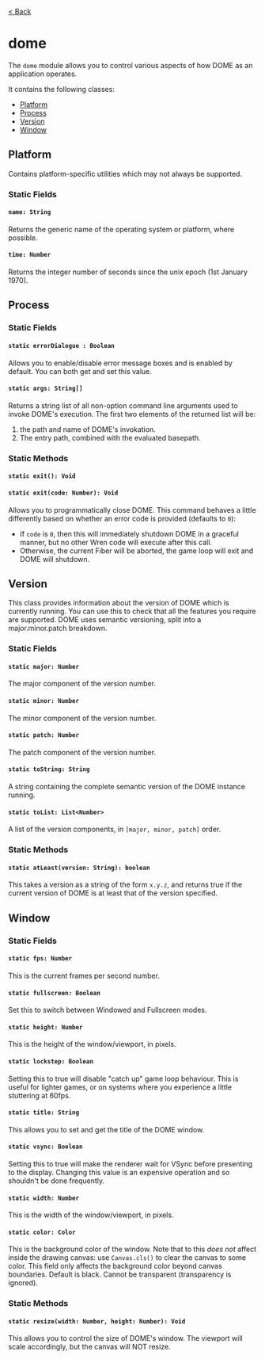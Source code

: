[< Back](.)

# dome

The `dome` module allows you to control various aspects of how DOME as an application operates.

It contains the following classes:

- [Platform](#platform)
- [Process](#process)
- [Version](#version)
- [Window](#window)

## Platform

Contains platform-specific utilities which may not always be supported.

### Static Fields

#### `name: String`
Returns the generic name of the operating system or platform, where possible.

#### `time: Number`
Returns the integer number of seconds since the unix epoch (1st January 1970).

## Process

### Static Fields

#### `static errorDialogue : Boolean`

Allows you to enable/disable error message boxes and is enabled by default. You can both get and set this value.

#### `static args: String[]`
Returns a string list of all non-option command line arguments used to invoke DOME's execution. The first two elements of the returned list will be:

1. the path and name of DOME's invokation.
2. The entry path, combined with the evaluated basepath.

### Static Methods

#### `static exit(): Void`

#### `static exit(code: Number): Void`

Allows you to programmatically close DOME. This command behaves a little differently based on whether an error code is provided (defaults to `0`):

- If `code` is `0`, then this will immediately shutdown DOME in a graceful manner, but no other Wren code will execute after this call.
- Otherwise, the current Fiber will be aborted, the game loop will exit and DOME will shutdown.

## Version
This class provides information about the version of DOME which is currently running. You can use this to check that all the features you require are supported.
DOME uses semantic versioning, split into a major.minor.patch breakdown.

### Static Fields
#### `static major: Number`
The major component of the version number.
#### `static minor: Number`
The minor component of the version number.
#### `static patch: Number`
The patch component of the version number.
#### `static toString: String`
A string containing the complete semantic version of the DOME instance running.

#### `static toList: List<Number>`
A list of the version components, in `[major, minor, patch]` order.

### Static Methods
#### `static atLeast(version: String): boolean`
This takes a version as a string of the form `x.y.z`, and returns true if the current version of DOME is at least that of the version specified.


## Window

### Static Fields

#### `static fps: Number`

This is the current frames per second number.

#### `static fullscreen: Boolean`

Set this to switch between Windowed and Fullscreen modes.

#### `static height: Number`

This is the height of the window/viewport, in pixels.

#### `static lockstep: Boolean`

Setting this to true will disable "catch up" game loop behaviour. This is useful for lighter games, or on systems where you experience a little stuttering at 60fps.

#### `static title: String`

This allows you to set and get the title of the DOME window.

#### `static vsync: Boolean`

Setting this to true will make the renderer wait for VSync before presenting to the display. Changing this value is an expensive operation and so shouldn't be done frequently.

#### `static width: Number`

This is the width of the window/viewport, in pixels.

#### `static color: Color`

This is the background color of the window. Note that to this _does not_ affect inside the drawing canvas: use `Canvas.cls()` to clear the canvas to some color. This field only affects the background color beyond canvas boundaries. Default is black. Cannot be transparent (transparency is ignored).

### Static Methods

#### `static resize(width: Number, height: Number): Void`

This allows you to control the size of DOME's window. The viewport will scale accordingly, but the canvas will NOT resize.
